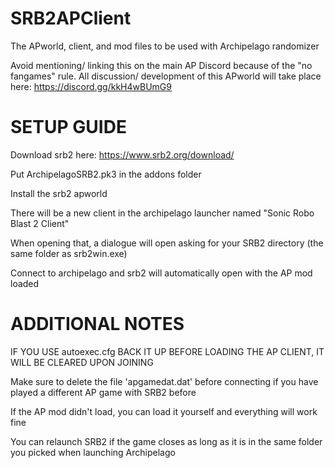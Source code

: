 # SRB2APClient
The APworld, client, and mod files to be used with Archipelago randomizer

Avoid mentioning/ linking this on the main AP Discord because of the "no fangames" rule.
All discussion/ development of this APworld will take place here:
https://discord.gg/kkH4wBUmG9

# SETUP GUIDE

Download srb2 here: https://www.srb2.org/download/

Put ArchipelagoSRB2.pk3 in the addons folder

Install the srb2 apworld

There will be a new client in the archipelago launcher named "Sonic Robo Blast 2 Client"

When opening that, a dialogue will open asking for your SRB2 directory (the same folder as srb2win.exe)

Connect to archipelago and srb2 will automatically open with the AP mod loaded



# ADDITIONAL NOTES

IF YOU USE autoexec.cfg BACK IT UP BEFORE LOADING THE AP CLIENT, IT WILL BE CLEARED UPON JOINING

Make sure to delete the file 'apgamedat.dat' before connecting if you have played a different AP game with SRB2 before

If the AP mod didn't load, you can load it yourself and everything will work fine

You can relaunch SRB2 if the game closes as long as it is in the same folder you picked when launching Archipelago

